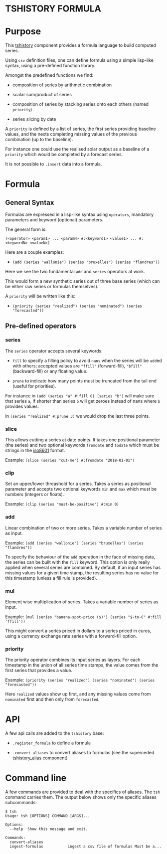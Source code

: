 TSHISTORY FORMULA
=================

# Purpose

This [tshistory][tshistory] component provides a formula language to
build computed series.

Using `csv` definition files, one can define formula using a simple
lisp-like syntax, using a pre-defined function library.

Amongst the predefined functions we find:

* composition of series by arithmetic combination

* scalar sum/product of series

* composition of series by stacking series onto each others
  (named `priority`)

* series slicing by date


A `priority` is defined by a list of series, the first series
providing baseline values, and the nexts completing missing values of
the previous combination (up to the baseline).

For instance one could use the realised solar output as a baseline of
a `priority` which would be completed by a forecast series.

It is not possible to `.insert` data into a formula.

[tshistory]: https://bitbucket.org/pythonian/tshistory


# Formula

## General Syntax

Formulas are expressed in a lisp-like syntax using `operators`,
mandatory parameters and keyword (optional) parameters.

The general form is:

 `(<operator> <param1> ... <paramN> #:<keyword1> <value1> ... #:<keywordN> <valueN>)`

Here are a couple examples:

* `(add (series "wallonie") (series "bruxelles") (series "flandres"))`

Here we see the two fundamental `add` and `series` operators at work.

This would form a new synthetic series out of three base series (which
can be either raw series or formulas themselves).

A `priority` will be written like this:

* `(priority (series "realized") (series "nominated") (series "forecasted"))`


## Pre-defined operators

### series

The `series` operator accepts several keywords:

* `fill` to specify a filling policy to avoid `nans` when the series
  will be `add`ed with others; accepted values are `"ffill"`
  (forward-fill), `"bfill"` (backward-fill) or any floating value.

* `prune` to indicate how many points must be truncated from the tail
  end (useful for priorities).

For instance in `(add (series "a" #:fill 0) (series "b")` will make
sure that series `a`, if shorter than series `b` will get zeroes
instead of nans where `b` provides values.

In `(series "realized" #:prune 3)` we would drop the last three points.

### slice

This allows cutting a series at date points. It takes one positional
parameter (the series) and two optional keywords `fromdate` and
`todate` which must be strings in the [iso8601][iso8601] format.

Example: `(slice (series "cut-me") #:fromdate "2018-01-01")`

[iso8601]: https://en.wikipedia.org/wiki/ISO_8601

### clip

Set an upper/lower threashold for a series. Takes a series as
positional parameter and accepts two optional keywords `min` and `max`
which must be numbers (integers or floats).

Example: `(clip (series "must-be-positive") #:min 0)`

### add

Linear combination of two or more series. Takes a variable number
of series as input.

Example: `(add (series "wallonie") (series "bruxelles") (series "flandres"))`

To specify the behaviour of the `add` operation in the face of missing
data, the series can be built with the `fill` keyword. This option is
only really applied when several series are combined. By default, if
an input series has missing values for a given time stamp, the
resulting series has no value for this timestamp (unless a fill rule
is provided).

### mul

Element wise multiplication of series. Takes a variable number of series
as input.

Example: `(mul (series "banana-spot-price ($)") (series "$-to-€" #:fill 'ffill'))`

This might convert a series priced in dollars to a series priced in
euros, using a currency exchange rate series with a forward-fill
option.

### priority

The priority operator combines its input series as layers. For each
timestamp in the union of all series time stamps, the value comes from
the first series that provides a value.

Example: `(priority (series "realized") (series "nominated") (series "forecasted"))`

Here `realized` values show up first, and any missing values come from
`nominated` first and then only from `forecasted`.


# API

A few api calls are added to the `tshistory` base:

* `.register_formula` to define a formula

* `.convert_aliases` to convert aliases to formulas (see the
  superceded [tshistory_alias][tshistory_alias] component)

[tshistory_alias]: https://bitbucket.org/pythonian/tshistory_alias


# Command line

A few commands are provided to deal with the specifics of aliases. The
`tsh` command carries them. The output below shows only the specific
aliases subcommands:

```shell
$ tsh
Usage: tsh [OPTIONS] COMMAND [ARGS]...

Options:
  --help  Show this message and exit.

Commands:
  convert-aliases
  ingest-formulas           ingest a csv file of formulas Must be a...
```
